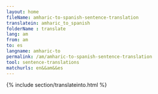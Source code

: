 ```yaml
---
layout: home
fileName: amharic-to-spanish-sentence-translation
translatein: amharic_to_spanish
folderName : translate
lang: am
from: am
to: es
langname: amharic-to
permalink: /am/amharic-to-spanish-sentence-translation
tool: sentence-translations
matchurls: en&&am&&es
---
```

{% include section/translateinto.html %}
